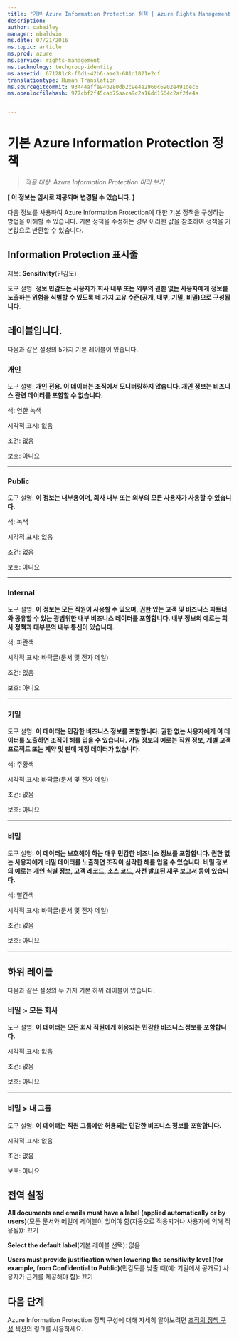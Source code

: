 ```yaml
---
title: "기본 Azure Information Protection 정책 | Azure Rights Management"
description: 
author: cabailey
manager: mbaldwin
ms.date: 07/21/2016
ms.topic: article
ms.prod: azure
ms.service: rights-management
ms.technology: techgroup-identity
ms.assetid: 671281c8-f0d1-42b6-aae3-681d1821e2cf
translationtype: Human Translation
ms.sourcegitcommit: 93444affe94b280db2c9e4e2960c6902e491dec6
ms.openlocfilehash: 977cbf2f45cab75aaca9c2a16dd1564c2af2fe4a


---
```


# 기본 Azure Information Protection 정책

>*적용 대상: Azure Information Protection 미리 보기*

**[ 이 정보는 임시로 제공되며 변경될 수 있습니다. ]**

다음 정보를 사용하여 Azure Information Protection에 대한 기본 정책을 구성하는 방법을 이해할 수 있습니다. 기본 정책을 수정하는 경우 이러한 값을 참조하여 정책을 기본값으로 반환할 수 있습니다.

## Information Protection 표시줄

제목: **Sensitivity**(민감도)

도구 설명: **정보 민감도는 사용자가 회사 내부 또는 외부의 권한 없는 사용자에게 정보를 노출하는 위험을 식별할 수 있도록 네 가지 고유 수준(공개, 내부, 기밀, 비밀)으로 구성됩니다.**


## 레이블입니다.

다음과 같은 설정의 5가지 기본 레이블이 있습니다.

### **개인**

도구 설명: **개인 전용. 이 데이터는 조직에서 모니터링하지 않습니다. 개인 정보는 비즈니스 관련 데이터를 포함할 수 없습니다.**

색: 연한 녹색

시각적 표시: 없음

조건: 없음

보호: 아니요

----


### **Public**

도구 설명: **이 정보는 내부용이며, 회사 내부 또는 외부의 모든 사용자가 사용할 수 있습니다.**

색: 녹색

시각적 표시: 없음

조건: 없음

보호: 아니요

----

### **Internal**

도구 설명: **이 정보는 모든 직원이 사용할 수 있으며, 권한 있는 고객 및 비즈니스 파트너와 공유할 수 있는 광범위한 내부 비즈니스 데이터를 포함합니다. 내부 정보의 예로는 회사 정책과 대부분의 내부 통신이 있습니다.**

색: 파란색

시각적 표시: 바닥글(문서 및 전자 메일)

조건: 없음

보호: 아니요

----

### **기밀**

도구 설명: **이 데이터는 민감한 비즈니스 정보를 포함합니다. 권한 없는 사용자에게 이 데이터를 노출하면 조직이 해를 입을 수 있습니다. 기밀 정보의 예로는 직원 정보, 개별 고객 프로젝트 또는 계약 및 판매 계정 데이터가 있습니다.**

색: 주황색

시각적 표시: 바닥글(문서 및 전자 메일)

조건: 없음

보호: 아니요

----

### **비밀**

도구 설명: **이 데이터는 보호해야 하는 매우 민감한 비즈니스 정보를 포함합니다. 권한 없는 사용자에게 비밀 데이터를 노출하면 조직이 심각한 해를 입을 수 있습니다. 비밀 정보의 예로는 개인 식별 정보, 고객 레코드, 소스 코드, 사전 발표된 재무 보고서 등이 있습니다.**

색: 빨간색

시각적 표시: 바닥글(문서 및 전자 메일)

조건: 없음

보호: 아니요

----


## 하위 레이블

다음과 같은 설정의 두 가지 기본 하위 레이블이 있습니다.

### 비밀 > **모든 회사**

도구 설명: **이 데이터는 모든 회사 직원에게 허용되는 민감한 비즈니스 정보를 포함합니다.**

시각적 표시: 없음

조건: 없음

보호: 아니요

----

### 비밀 > **내 그룹**

도구 설명: **이 데이터는 직원 그룹에만 허용되는 민감한 비즈니스 정보를 포함합니다.**

시각적 표시: 없음

조건: 없음

보호: 아니요

## 전역 설정

**All documents and emails must have a label (applied automatically or by users)**(모든 문서와 메일에 레이블이 있어야 함(자동으로 적용되거나 사용자에 의해 적용됨)): 끄기

**Select the default label**(기본 레이블 선택): 없음

**Users must provide justification when lowering the sensitivity level (for example, from Confidential to Public)**(민감도를 낮출 때(예: 기밀에서 공개로) 사용자가 근거를 제공해야 함): 끄기

## 다음 단계

Azure Information Protection 정책 구성에 대해 자세히 알아보려면 [조직의 정책 구성](configure-policy.md#configuring-your-organization-s-policy) 섹션의 링크를 사용하세요. 



<!--HONumber=Jul16_HO5-->


